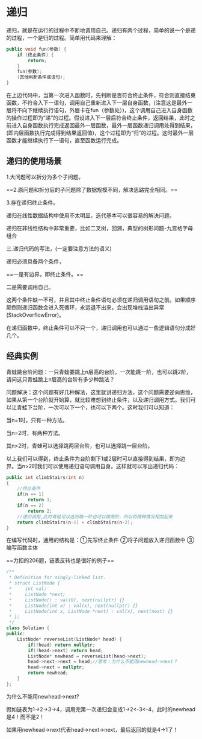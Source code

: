 # 递归

递归，就是在运行的过程中不断地调用自己。递归有两个过程，简单的说一个是递的过程，一个是归的过程。简单用代码来理解：

```C++
public void fun(参数) {
    if (终止条件) {
        return;
    }
    fun(参数);
    (其他判断条件或语句);
}
```

在上边代码中，当第一次进入函数时，先判断是否符合终止条件，符合则直接结束函数，不符合入下一语句，调用自己重新进入下一层自身函数，(注意这是最外一层将不向下继续执行语句，外层卡在fun（参数处）)，这个调用自己进入自身函数的操作过程即为“递”的过程。假设进入下一层后符合终止条件，返回结果，此时之前进入自身函数执行完成返回最外一层函数，最外一层函数递归调用处得到结果，(即内层函数执行完成得到结果返回值)，这个过程即为“归”的过程。这时最外一层函数才能继续执行下一语句，直至函数运行完成。

## 递归的使用场景

1.大问题可以拆分为多个子问题。

==2.原问题和拆分后的子问题除了数据规模不同，解决思路完全相同。==

3.存在递归终止条件。

递归在线性数据结构中使用不太明显，迭代基本可以很容易的解决问题。

递归在非线性结构中非常重要，比如二叉树，回溯，典型的树形问题-九宫格字母组合

三.递归代码的写法，(一定要注意方法的语义)

递归必须具备两个条件，

==一是有边界，即终止条件。==

二是需要调用自己。

这两个条件缺一不可，并且其中终止条件语句必须在递归调用语句之前。如果顺序颠倒则递归函数会进入死循环，永远退不出来，会出现堆栈溢出异常(StackOverflowError)。

在递归函数中，终止条件可以不只一个，递归调用也可以通过一些逻辑语句分成好几个。


## 经典实例

青蛙跳台阶问题：一只青蛙要跳上n层高的台阶，一次能跳一阶，也可以跳2阶，请问这只青蛙跳上n层高的台阶有多少种跳法？

问题解决：这个问题有好几种解法，这里就讲递归方法，这个问题需要逆向思维，如果从第一个台阶就开始算，就比较难想到终止条件，以及递归调用方式。我们可以让青蛙下台阶，一次可以下一个，也可以下两个。这时我们可以知道：

当n=1时，只有一种方法。

当n=2时，有两种方法。

其n>2时，青蛙可以选择跳两层台阶，也可以选择跳一层台阶。

以上我们可以得到，终止条件为台阶剩下1或2层时可以直接得到结果，即为边界。当n>2时我们可以使用递归语句调用自身。这样就可以写出递归代码：

```C++
public int climbStairs(int n)
{
    //终止条件
    if(n == 1)
        return 1;
    if(n == 2)
        return 2;
    //递归调用,此时青蛙可以选则跳一阶也可以跳两阶，所以将两种情况相加起来
    return climbStairs(n-1) + climbStairs(n-2);
}
```

在编写代码时，通用的结构是：①先写终止条件 ②将子问题放入递归函数中 ③编写函数主体

==力扣的206题，链表反转也是很好的例子==

```C++
/**
 * Definition for singly-linked list.
 * struct ListNode {
 *     int val;
 *     ListNode *next;
 *     ListNode() : val(0), next(nullptr) {}
 *     ListNode(int x) : val(x), next(nullptr) {}
 *     ListNode(int x, ListNode *next) : val(x), next(next) {}
 * };
 */
class Solution {
public:
    ListNode* reverseList(ListNode* head) {
        if(!head) return nullptr;
        if(!head->next) return head;
        ListNode* newhead = reverseList(head->next);
        head->next->next = head;//思考：为什么不能用newhead->next？
        head->next = nullptr;
        return newhead;
    }
};
```

为什么不能用newhead->next?

假如链表为1->2->3->4，调用完第一次递归会变成1->2<-3<-4，此时的newhead是4！而不是2！

如果用newhead->next代表head->next->next，最后返回的就是4->1了！

